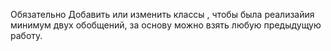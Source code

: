 Обязательно
Добавить или изменить классы , чтобы была реализайия минимум двух обобщений, за основу можно взять любую предыдущую работу.
